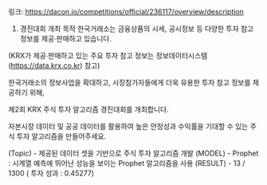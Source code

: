 링크:
https://dacon.io/competitions/official/236117/overview/description


1. 경진대회 개최 목적
한국거래소는 금융상품의 시세, 공시정보 등 다양한 투자 참고정보를 제공∙판매하고 있습니다.

(KRX가 제공∙판매하고 있는 주요 투자 참고 정보는 정보데이터시스템(https://data.krx.co.kr) 참고)



한국거래소의 정보사업을 확대하고, 시장참가자들에게 더욱 유용한 투자 참고 정보를 제공하기 위해,

제2회 KRX 주식 투자 알고리즘 경진대회를 개최합니다.



자본시장 데이터 및 공공 데이터를 활용하여 높은 안정성과 수익률을 기대할 수 있는 주식 투자 알고리즘을 만들어주세요.

(Topic) - 제공된 데이터 셋을 기반으로 주식 투자 알고리즘 개발
(MODEL) - Prophet : 시계열 예측에 뛰어난 성능을 보이는 Prophet 알고리즘을 사용
(RESULT) - 13 / 1300 ( 투자 성과 : 0.45277)
